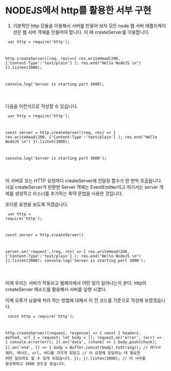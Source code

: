 # NODEJS에서 http를 활용한 서부 구현

1. 기본적인 http 모듈을 이용해서 서버를 만들어 보자
 모든 node 웹 서버 애플리케이션은 웹 서버 객체를 만들어야 합니다. 이 때 createServer를 이용합니다.
 
 <code><pre> 
 var http = require('http');



 http.createServer((req, res)=>{
    res.writeHead(200, {'Content-Type':'text/plain'} );
    res.end("Hello NodeJS \n")
}).listen(3000);

console.log('Server is starting port 3000);

 </pre></code>
 
 
 다음을 이런식으로 작성할 수 있습니다.
 
 <code><pre> 
 var http = require('http');

 const server = http.createServer((req, res) => {
 res.writeHead(200, {'Content-Type':'text/plain'} );
    res.end("Hello NodeJS \n")
}).listen(3000);

console.log('Server is starting port 3000');

 </pre></code>
 
 이 서버로 오는 HTTP 요청마다 createServer에 전달된 함수가 한 번씩 호출됩니다. 사실 createServer가 반환한 Server 객체는 EventEmitter이고 여기서는 server 객체를 생성하고 리스너를 추가하는 축약 문법을 사용한 것입니다.
 
 또다른 표현을 보도록 하겠습니다.
 <code><pre> 
 var http = require('http');

 const server = http.createServer()

 server.on('request',(req, res) => {
    res.writeHead(200, {'Content-Type':'text/plain'} );
       res.end("Hello NodeJS \n")
   }).listen(3000);
console.log('Server is starting port 3000');

</pre></code>


 이제 우리는 서버가 작동되고 웹페이에서 어떤 일이 일어나는지 본다.
 http의 createServer 메소드를 활용해서 서버를 실행 시켰다.

이제 오류가 났을때 처리 하는 방법에 대해서 이 전 코드를 기준으로 작성해 보겠겠습니다.

 <code><pre> 
 const http = require('http');

http.createServer((request, response) => {
  const { headers, method, url } = request;
  let body = [];
  request.on('error', (err) => {
    console.error(err);
  }).on('data', (chunk) => {
    body.push(chunk);
  }).on('end', () => {
    body = Buffer.concat(body).toString();
    // 여기서 헤더, 메서드, url, 바디를 가지게 되었고
    // 이 요청에 응답하는 데 필요한 어떤 일이라도 할 수 있게 되었습니다.
  });
}).listen(3000); // 이 서버를 활성화하고 3000 포트로 받습니다.
</pre></code>




